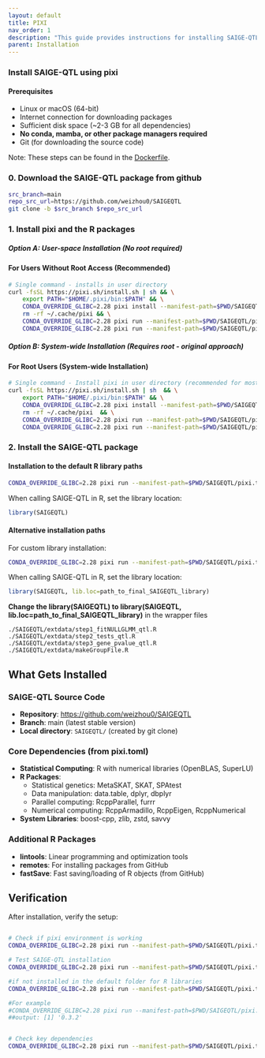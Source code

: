 ```yaml
---
layout: default
title: PIXI
nav_order: 1
description: "This guide provides instructions for installing SAIGE-QTL using pixi package manager. Pixi is a standalone package manager that doesn't require conda or any existing package managers - it manages its own isolated environments and downloads packages directly from conda-forge and bioconda channels."
parent: Installation
---
```


###  Install SAIGE-QTL using pixi

#### Prerequisites
- Linux or macOS (64-bit)
- Internet connection for downloading packages
- Sufficient disk space (~2-3 GB for all dependencies)
- **No conda, mamba, or other package managers required**
- Git (for downloading the source code)


Note: These steps can be found in the [Dockerfile](https://github.com/weizhou0/qtl/blob/main/docker/Dockerfile).


### 0. Download the SAIGE-QTL package from github

```bash
src_branch=main
repo_src_url=https://github.com/weizhou0/SAIGEQTL
git clone -b $src_branch $repo_src_url

```

### 1. Install pixi and the R packages 
##### Option A: User-space Installation (No root required)

#### For Users Without Root Access (Recommended)
```bash
# Single command - installs in user directory
curl -fsSL https://pixi.sh/install.sh | sh && \
    export PATH="$HOME/.pixi/bin:$PATH" && \
    CONDA_OVERRIDE_GLIBC=2.28 pixi install --manifest-path=$PWD/SAIGEQTL/pixi.toml && \
    rm -rf ~/.cache/pixi && \
    CONDA_OVERRIDE_GLIBC=2.28 pixi run --manifest-path=$PWD/SAIGEQTL/pixi.toml Rscript -e 'install.packages("lintools", repos="https://cloud.r-project.org")' && \
    CONDA_OVERRIDE_GLIBC=2.28 pixi run --manifest-path=$PWD/SAIGEQTL/pixi.toml Rscript -e 'install.packages("remotes", repos="https://cloud.r-project.org"); remotes::install_github("barkasn/fastSave")'
```

##### Option B: System-wide Installation (Requires root - original approach)

#### For Root Users (System-wide Installation)
```bash
# Single command - Install pixi in user directory (recommended for most users)
curl -fsSL https://pixi.sh/install.sh | sh  && \
    export PATH="$HOME/.pixi/bin:$PATH" && \
    CONDA_OVERRIDE_GLIBC=2.28 pixi install --manifest-path=$PWD/SAIGEQTL/pixi.toml && \
    rm -rf ~/.cache/pixi  && \
    CONDA_OVERRIDE_GLIBC=2.28 pixi run --manifest-path=$PWD/SAIGEQTL/pixi.toml Rscript -e 'install.packages("lintools", repos="https://cloud.r-project.org")'  && \
    CONDA_OVERRIDE_GLIBC=2.28 pixi run --manifest-path=$PWD/SAIGEQTL/pixi.toml Rscript -e 'install.packages("remotes", repos="https://cloud.r-project.org"); remotes::install_github("barkasn/fastSave")' 
```


### 2. Install the SAIGE-QTL package
#### Installation to the default R library paths
```bash
CONDA_OVERRIDE_GLIBC=2.28 pixi run --manifest-path=$PWD/SAIGEQTL/pixi.toml R CMD INSTALL SAIGEQTL
```

When calling SAIGE-QTL in R, set the library location:
```r
library(SAIGEQTL)
```


#### Alternative installation paths
For custom library installation:
```bash
CONDA_OVERRIDE_GLIBC=2.28 pixi run --manifest-path=$PWD/SAIGEQTL/pixi.toml R CMD INSTALL SAIGEQTL --library=path_to_final_SAIGEQTL_library
```

When calling SAIGE-QTL in R, set the library location:

```r
library(SAIGEQTL, lib.loc=path_to_final_SAIGEQTL_library)
```

**Change the library(SAIGEQTL) to library(SAIGEQTL, lib.loc=path_to_final_SAIGEQTL_library)** in the wrapper files

```
./SAIGEQTL/extdata/step1_fitNULLGLMM_qtl.R
./SAIGEQTL/extdata/step2_tests_qtl.R
./SAIGEQTL/extdata/step3_gene_pvalue_qtl.R
./SAIGEQTL/extdata/makeGroupFile.R
```

## What Gets Installed

### SAIGE-QTL Source Code
- **Repository**: https://github.com/weizhou0/SAIGEQTL
- **Branch**: main (latest stable version)
- **Local directory**: `SAIGEQTL/` (created by git clone)

### Core Dependencies (from pixi.toml)
- **Statistical Computing**: R with numerical libraries (OpenBLAS, SuperLU)
- **R Packages**:
  - Statistical genetics: MetaSKAT, SKAT, SPAtest
  - Data manipulation: data.table, dplyr, dbplyr
  - Parallel computing: RcppParallel, furrr
  - Numerical computing: RcppArmadillo, RcppEigen, RcppNumerical
- **System Libraries**: boost-cpp, zlib, zstd, savvy

### Additional R Packages
- **lintools**: Linear programming and optimization tools
- **remotes**: For installing packages from GitHub
- **fastSave**: Fast saving/loading of R objects (from GitHub)

## Verification

After installation, verify the setup:

```bash

# Check if pixi environment is working
CONDA_OVERRIDE_GLIBC=2.28 pixi run --manifest-path=$PWD/SAIGEQTL/pixi.toml R --version

# Test SAIGE-QTL installation
CONDA_OVERRIDE_GLIBC=2.28 pixi run --manifest-path=$PWD/SAIGEQTL/pixi.toml Rscript -e 'library(SAIGEQTL); packageVersion("SAIGEQTL")'

#if not installed in the default folder for R libraries
CONDA_OVERRIDE_GLIBC=2.28 pixi run --manifest-path=$PWD/SAIGEQTL/pixi.toml Rscript -e 'library(SAIGEQTL, lib.loc=path_to_final_SAIGEQTL_library); packageVersion("SAIGEQTL")'

#For example
#CONDA_OVERRIDE_GLIBC=2.28 pixi run --manifest-path=$PWD/SAIGEQTL/pixi.toml Rscript -e 'library(SAIGEQTL, lib.loc="/humgen/atgu1/fin/wzhou/projects/eQTL_method_dev/tool_dev/test_doc/install_test"); packageVersion("SAIGEQTL")'
##output: [1] '0.3.2'


# Check key dependencies
CONDA_OVERRIDE_GLIBC=2.28 pixi run --manifest-path=$PWD/SAIGEQTL/pixi.toml Rscript -e 'library(SKAT); library(MetaSKAT); library(data.table)'
```




